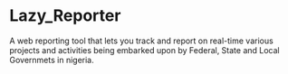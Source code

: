 # Lazy_Reporter

A web reporting tool that lets you track and report on real-time various projects and activities being embarked upon by Federal, State and Local Governmets in nigeria.
